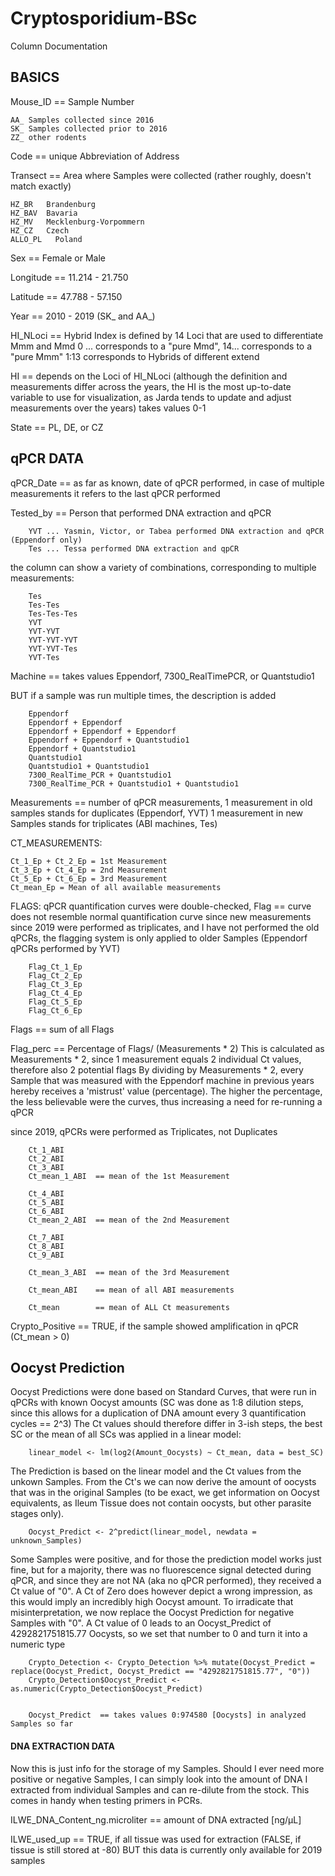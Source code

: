 # Cryptosporidium-BSc

Column Documentation


## BASICS

Mouse_ID == Sample Number 

    AA_ Samples collected since 2016
    SK_ Samples collected prior to 2016
    ZZ_ other rodents          
           
Code == unique Abbreviation of Address

Transect	== Area where Samples were collected (rather roughly, doesn't match exactly)

    HZ_BR   Brandenburg
    HZ_BAV  Bavaria
    HZ_MV   Mecklenburg-Vorpommern
    HZ_CZ   Czech
    ALLO_PL   Poland
            
Sex ==  Female or Male

Longitude ==  11.214 - 21.750

Latitude  ==  47.788 - 57.150

Year  == 2010 - 2019 (SK_ and AA_)

HI_NLoci  == Hybrid Index is defined by 14 Loci that are used to differentiate Mmm and Mmd 
                		0 ... corresponds to a "pure Mmd",
                		14... corresponds to a "pure Mmm"
                		1:13 corresponds to Hybrids of different extend
            
HI  == depends on the Loci of HI_NLoci (although the definition and measurements differ across the
                		years, the HI is the most up-to-date variable to use for visualization, as Jarda tends 
                		to update and adjust measurements over the years)
                		takes values 0-1
            
State == PL, DE, or CZ


## qPCR DATA

qPCR_Date    == as far as known, date of qPCR performed, in case of multiple measurements it refers to the last qPCR performed

Tested_by   == Person that performed DNA extraction and qPCR

        YVT ... Yasmin, Victor, or Tabea performed DNA extraction and qPCR (Eppendorf only)
        Tes ... Tessa performed DNA extraction and qpCR
										
the column can show a variety of combinations, corresponding to multiple measurements:

        Tes
        Tes-Tes
        Tes-Tes-Tes
        YVT
        YVT-YVT
        YVT-YVT-YVT
        YVT-YVT-Tes
        YVT-Tes				

Machine	 == takes values Eppendorf, 7300_RealTimePCR, or Quantstudio1
                	
   BUT if a sample was run multiple times, the description is added
   
        Eppendorf
        Eppendorf + Eppendorf
        Eppendorf + Eppendorf + Eppendorf
        Eppendorf + Eppendorf + Quantstudio1
        Eppendorf + Quantstudio1
        Quantstudio1
        Quantstudio1 + Quantstudio1
        7300_RealTime_PCR + Quantstudio1
        7300_RealTime_PCR + Quantstudio1 + Quantstudio1
  
  
Measurements	 == number of qPCR measurements, 
				1 measurement in old samples stands for duplicates (Eppendorf, YVT)
				1 measurement in new Samples stands for triplicates (ABI machines, Tes)


CT_MEASUREMENTS:

    Ct_1_Ep + Ct_2_Ep = 1st Measurement
    Ct_3_Ep + Ct_4_Ep = 2nd Measurement    
    Ct_5_Ep + Ct_6_Ep = 3rd Measurement    
    Ct_mean_Ep = Mean of all available measurements
      
FLAGS:
  qPCR quantification curves were double-checked, Flag == curve does not resemble normal quantification curve
  since new measurements since 2019 were performed as triplicates, and I have not performed the old qPCRs,
  the flagging system is only applied to older Samples (Eppendorf qPCRs performed by YVT)
              
		Flag_Ct_1_Ep      
		Flag_Ct_2_Ep  
		Flag_Ct_3_Ep  
		Flag_Ct_4_Ep  
		Flag_Ct_5_Ep  
		Flag_Ct_6_Ep  

Flags == sum of all Flags
              
Flag_perc == Percentage of Flags/ (Measurements * 2)
		This is calculated as Measurements * 2, since 1 measurement equals 2 individual Ct values, therefore also 2 potential flags
		By dividing by Measurements * 2, every Sample that was measured with the Eppendorf machine in previous years hereby receives a 'mistrust' value (percentage). 
		The higher the percentage, the less believable were the curves, thus increasing a need for re-running a qPCR
                 

since 2019, qPCRs were performed as Triplicates, not Duplicates

		Ct_1_ABI       
		Ct_2_ABI     
		Ct_3_ABI       
		Ct_mean_1_ABI  == mean of the 1st Measurement
		
		Ct_4_ABI       
		Ct_5_ABI       
		Ct_6_ABI       
		Ct_mean_2_ABI  == mean of the 2nd Measurement
		
		Ct_7_ABI       
		Ct_8_ABI
		Ct_9_ABI
		
		Ct_mean_3_ABI  == mean of the 3rd Measurement

		Ct_mean_ABI    == mean of all ABI measurements

		Ct_mean        == mean of ALL Ct measurements

Crypto_Positive == TRUE, if the sample showed amplification in qPCR (Ct_mean > 0)


## Oocyst Prediction
Oocyst Predictions were done based on Standard Curves, that were run in qPCRs with known Oocyst amounts 
(SC was done as 1:8 dilution steps, since this allows for a duplication of DNA amount every 3 quantification cycles == 2^3)
The Ct values should therefore differ in 3-ish steps, the best SC or the mean of all SCs was applied in a linear model:

		linear_model <- lm(log2(Amount_Oocysts) ~ Ct_mean, data = best_SC)
     
The Prediction is based on the linear model and the Ct values from the unkown Samples. From the Ct's we can now derive 
the amount of oocysts that was in the original Samples (to be exact, we get information on Oocyst equivalents, as Ileum Tissue
does not contain oocysts, but other parasite stages only).
              
		Oocyst_Predict <- 2^predict(linear_model, newdata = unknown_Samples)
              
Some Samples were positive, and for those the prediction model works just fine, but for a majority, there was no fluorescence signal
detected during qPCR, and since they are not NA (aka no qPCR performed), they received a Ct value of "0".
A Ct of Zero does however depict a wrong impression, as this would imply an incredibly high Oocyst amount.
To irradicate that misinterpretation, we now replace the Oocyst Prediction for negative Samples with "0".
A Ct value of 0 leads to an Oocyst_Predict of 4292821751815.77 Oocysts, so we set that number to 0 and turn it into a numeric type
              
		Crypto_Detection <- Crypto_Detection %>% mutate(Oocyst_Predict = replace(Oocyst_Predict, Oocyst_Predict == "4292821751815.77", "0"))
		Crypto_Detection$Oocyst_Predict <- as.numeric(Crypto_Detection$Oocyst_Predict)
              
              
		Oocyst_Predict  == takes values 0:974580 [Oocysts] in analyzed Samples so far 
                
#### DNA EXTRACTION DATA
Now this is just info for the storage of my Samples. Should I ever need more positive or negative Samples, I can simply look into the amount of DNA
I extracted from individual Samples and can re-dilute from the stock. This comes in handy when testing primers in PCRs.
      
ILWE_DNA_Content_ng.microliter == amount of DNA extracted [ng/µL]

ILWE_used_up == TRUE, if all tissue was used for extraction (FALSE, if tissue is still stored at -80)
BUT this data is currently only available for 2019 samples
	

